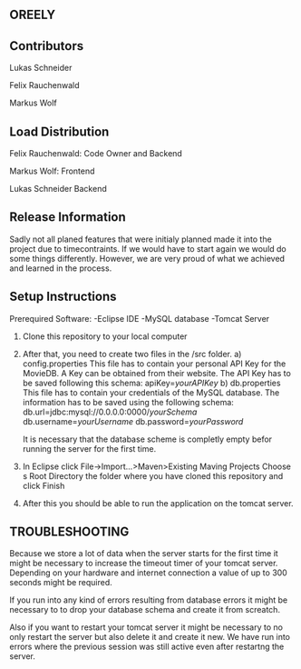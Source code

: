 ## OREELY

## Contributors
Lukas Schneider

Felix Rauchenwald

Markus Wolf


## Load Distribution
Felix Rauchenwald: Code Owner and Backend

Markus Wolf: Frontend

Lukas Schneider Backend


## Release Information
Sadly not all planed features that were initialy planned made it into the project due to timecontraints. If we would have to start again we would do some things differently. However, we are very proud of what we achieved and learned in the process.

## Setup Instructions
Prerequired Software:
-Eclipse IDE
-MySQL database
-Tomcat Server

1) Clone this repository to your local computer

2) After that, you need to create two files in the /src folder.
  a) config.properties
      This file has to contain your personal API Key for the MovieDB. A Key can be obtained from their website.
      The API Key has to be saved following this schema: apiKey=*yourAPIKey*
  b) db.properties
      This file has to contain your credentials of the MySQL database. The information has to be saved using the following schema:
      db.url=jdbc:mysql://0.0.0.0:0000/*yourSchema*
      db.username=*yourUsername*
      db.password=*yourPassword*
      
      It is necessary that the database scheme is completly empty befor running the server for the first time.
      
3) In Eclipse click File->Import...>Maven>Existing Maving Projects
      Choose s Root Directory the folder where you have cloned this repository and click Finish
           
4) After this you should be able to run the application on the tomcat server.

## TROUBLESHOOTING

Because we store a lot of data when the server starts for the first time it might be necessary to increase the timeout timer of your tomcat server. Depending on your hardware and internet connection a value of up to 300 seconds might be required.

If you run into any kind of errors resulting from database errors it might be necessary to to drop your database schema and create it from screatch.

Also if you want to restart your tomcat server it might be necessary to no only restart the server but also delete it and create it new. We have run into errors where the previous session was still active even after restartng the server.



